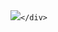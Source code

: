 <html>

<head>

<title>login form design</title>
<link rel="stylesheet" type="text/css" href="style.css"
<body> 
    <div class="loginbox">
    <img src="download.jpeg" class=""
    

    </div> 



    
 </body>
</head>

</html>